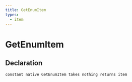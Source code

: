```yaml
---
title: GetEnumItem
types:
  - item
---
```


# GetEnumItem

## Declaration

```jass
constant native GetEnumItem takes nothing returns item
```
